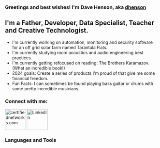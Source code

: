 ### Greetings and best wishes!  I'm Dave Henson, aka [dhenson][website]

## I'm a Father, Developer, Data Specialist, Teacher and Creative Technologist.
- I'm currently working on automation, monitoring and security software for an off grid solar farm named Tarantula Flats.
- I'm currently studying room acoustics and audio engineering best practices.
- I'm currently getting refocused on reading:  The Brothers Karamazov.  (What an incredible book!)
- 2024 goals: Create a series of products I'm proud of that give me some financial freedom.
- Fun Facts: I can sometimes be found playing bass guitar or drums with some pretty incredible musicians.

### Connect with me:
[<img align="left" alt="certifiednetworks.com" width="69px" src="https://certifiednetworkscdn.s3.amazonaws.com/icons/CNLogo-world.png" />][website]
[<img aligh="left" alt="LinkedIn" width="69px" src="https://certifiednetworkscdn.s3.amazonaws.com/icons/LI-Logo.png" />][linkedin]

### Languages and Tools

<br />
<br />

[website]: https://www.certifiednetworks.com
[youtube]: https://www.youtube.com/certnet
[instagram]: https://www.instagram.com/webdavephoto
[linkedin]: https://www.linkedin.com/in/certifiednetworks
